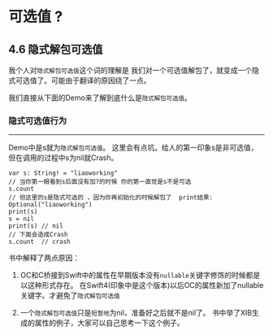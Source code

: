 # 可选值 ?

##  4.6 隐式解包可选值

我个人对```隐式解包可选值```这个词的理解是 我们对一个可选值解包了，就变成一个隐式可选值了。可能由于翻译的原因绕了一点。

我们直接从下面的Demo来了解到底什么是```隐式解包可选值```。

### 隐式可选值行为
---

Demo中是s就为```隐式解包可选值```。 这里会有点坑。给人的第一印象s是非可选值，但在调用的过程中s为nil就Crash。

    var s: String! = "liaoworking"
    // 当你第一眼看到s后面没有加?的时候 你的第一直觉是s不是可选
    s.count
    // 但这里的s是隐式可选的 ，因为你再初始化的时候解包了  print结果: Optional("liaoworking")
    print(s)
    s = nil
    print(s) // nil
    // 下面会造成Crash
    s.count  // crash


书中解释了两点原因：
1. OC和C桥接到Swift中的属性在早期版本没有```nullable```关键字修饰的时候都是以这种形式存在。 在Swift4(印象中是这个版本)以后OC的属性新加了nullable关键字。才避免了```隐式解包可选值```

2. 一个```隐式解包可选值```只是```短暂地```为nil，准备好之后就不是nil了。 书中举了XIB生成的属性的例子，大家可以自己思考一下这个例子。

